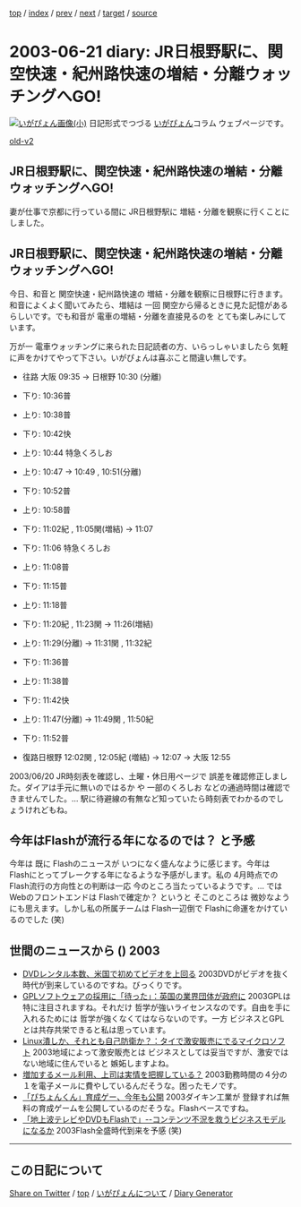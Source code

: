 [top](https://igapyon.github.io/diary/) 
 / [index](https://igapyon.github.io/diary/2003/index.html) 
 / [prev](https://igapyon.github.io/diary/2003/ig030620.html) 
 / [next](https://igapyon.github.io/diary/2003/ig030623.html) 
 / [target](https://igapyon.github.io/diary/2003/ig030621.html) 
 / [source](https://github.com/igapyon/diary/blob/gh-pages/2003/ig030621.html.src.md) 

2003-06-21 diary: JR日根野駅に、関空快速・紀州路快速の増結・分離ウォッチングへGO!
=====================================================================================================
[![いがぴょん画像(小)](https://igapyon.github.io/diary/images/iga200306s.jpg "いがぴょん")](https://igapyon.github.io/diary/memo/memoigapyon.html) 日記形式でつづる [いがぴょん](https://igapyon.github.io/diary/memo/memoigapyon.html)コラム ウェブページです。

[old-v2](ig030621-orig.html)

## JR日根野駅に、関空快速・紀州路快速の増結・分離ウォッチングへGO!

妻が仕事で京都に行っている間に JR日根野駅に 増結・分離を観察に行くことにしました。


## JR日根野駅に、関空快速・紀州路快速の増結・分離ウォッチングへGO!

今日、和音と 関空快速・紀州路快速の 増結・分離を観察に日根野に行きます。和音によくよく聞いてみたら、増結は 一回 関空から帰るときに見た記憶があるらしいです。でも和音が 電車の増結・分離を直接見るのを とても楽しみにしています。

万が一 電車ウォッチングに来られた日記読者の方、いらっしゃいましたら 気軽に声をかけてやって下さい。いがぴょんは喜ぶこと間違い無しです。

* 往路 大阪 09:35 → 日根野 10:30 (分離)
  
* 下り: 10:36普
  
* 上り: 10:38普
  
* 下り: 10:42快
  
* 上り: 10:44 特急くろしお
  
* 上り: 10:47 → 10:49 , 10:51(分離)
  
* 下り: 10:52普
  
* 上り: 10:58普
  
* 下り: 11:02紀 , 11:05関(増結) → 11:07
  
* 下り: 11:06 特急くろしお
  
* 上り: 11:08普
  
* 下り: 11:15普
  
* 上り: 11:18普
  
* 下り: 11:20紀 , 11:23関 → 11:26(増結)
  
* 上り: 11:29(分離) → 11:31関 , 11:32紀
  
* 下り: 11:36普
  
* 上り: 11:38普
  
* 下り: 11:42快
  
* 上り: 11:47(分離) → 11:49関 , 11:50紀
  
* 下り: 11:52普
  
*  復路日根野 12:02関 , 12:05紀 (増結) → 12:07 → 大阪 12:55

2003/06/20 JR時刻表を確認し、土曜・休日用ページで 誤差を確認修正しました。ダイアは手元に無いのではるか や 一部のくろしお などの通過時間は確認できませんでした。… 駅に待避線の有無など知っていたら時刻表でわかるのでしょうけれどもね。

## 今年はFlashが流行る年になるのでは？ と予感

今年は 既に Flashのニュースが いつになく盛んなように感じます。今年は Flashにとってブレークする年になるような予感がします。私の 4月時点でのFlash流行の方向性との判断は一応 今のところ当たっているようです。… では Webのフロントエンドは Flashで確定か？ というと そこのところは 微妙なようにも思えます。しかし私の所属チームは Flash一辺倒で Flashに命運をかけているのでした (笑)

## 世間のニュースから () 2003

* [DVDレンタル本数、米国で初めてビデオを上回る](http://www.zdnet.co.jp/news/0306/20/nebt_14.html)  2003DVDがビデオを抜く時代が到来しているのですね。びっくりです。
* [GPLソフトウェアの採用に「待った」：英国の業界団体が政府に](http://japan.cnet.com/news/ent/story/0,2000047623,20055781,00.htm)  2003GPLは 特に注目されますね。それだけ 哲学が強いライセンスなのです。自由を手に入れるためには 哲学が強くなくてはならないのです。一方 ビジネスとGPLとは共存共栄できると私は思っています。
* [Linux潰しか、それとも自己防衛か？：タイで激安販売にでるマイクロソフト](http://japan.cnet.com/news/ent/story/0,2000047623,20055782,00.htm)  2003地域によって激安販売とは ビジネスとしては妥当ですが、激安ではない地域に住んでいると 嫉妬しますよね。
* [増加するメール利用、上司は実情を把握している？](http://japan.cnet.com/news/media/story/0,2000047715,20055841,00.htm)  2003勤務時間の４分の１を電子メールに費やしているんだそうな。困ったモノです。
* [「ぴちょんくん」育成ゲー、今年も公開](http://www.zdnet.co.jp/news/0306/20/njbt_07.html)  2003ダイキン工業が 登録すれば無料の育成ゲームを公開しているのだそうな。Flashベースですね。
* [「地上波テレビやDVDもFlashで」--コンテンツ不況を救うビジネスモデルになるか](http://japan.cnet.com/news/media/story/0,2000047715,20055881,00.htm)  2003Flash全盛時代到来を予感 (笑)

----------------------------------------------------------------------------------------------------

## この日記について

[Share on Twitter](https://twitter.com/intent/tweet?hashtags=igapyon%2Cdiary%2C%E3%81%84%E3%81%8C%E3%81%B4%E3%82%87%E3%82%93&text=JR%E6%97%A5%E6%A0%B9%E9%87%8E%E9%A7%85%E3%81%AB%E3%80%81%E9%96%A2%E7%A9%BA%E5%BF%AB%E9%80%9F%E3%83%BB%E7%B4%80%E5%B7%9E%E8%B7%AF%E5%BF%AB%E9%80%9F%E3%81%AE%E5%A2%97%E7%B5%90%E3%83%BB%E5%88%86%E9%9B%A2%E3%82%A6%E3%82%A9%E3%83%83%E3%83%81%E3%83%B3%E3%82%B0%E3%81%B8GO%21&url=https%3A%2F%2Figapyon.github.io%2Fdiary%2F2003%2Fig030621.html) / [top](../index.html) / [いがぴょんについて](https://igapyon.github.io/diary/memo/memoigapyon.html) / [Diary Generator](https://github.com/igapyon/igapyonv3)
